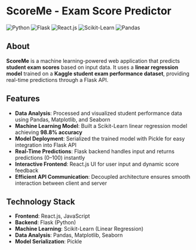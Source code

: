 # ScoreMe - Exam Score Predictor

![Python](https://img.shields.io/badge/Python-3776AB?logo=python&logoColor=white&style=for-the-badge)
![Flask](https://img.shields.io/badge/Flask-000000?logo=flask&logoColor=white&style=for-the-badge)
![React.js](https://img.shields.io/badge/React.js-61DAFB?logo=react&logoColor=white&style=for-the-badge)
![Scikit-Learn](https://img.shields.io/badge/Scikit--Learn-F7931E?logo=scikit-learn&logoColor=white&style=for-the-badge)
![Pandas](https://img.shields.io/badge/Pandas-150458?logo=pandas&logoColor=white&style=for-the-badge)

## About

**ScoreMe** is a machine learning-powered web application that predicts **student exam scores** based on input data. It uses a **linear regression model** trained on a **Kaggle student exam performance dataset**, providing real-time predictions through a Flask API.

## Features

- **Data Analysis**: Processed and visualized student performance data using Pandas, Matplotlib, and Seaborn  
- **Machine Learning Model**: Built a Scikit-Learn linear regression model achieving **98.8% accuracy**  
- **Model Deployment**: Serialized the trained model with Pickle for easy integration into Flask API  
- **Real-Time Predictions**: Flask backend handles input and returns predictions (0–100) instantly  
- **Interactive Frontend**: React.js UI for user input and dynamic score feedback  
- **Efficient API Communication**: Decoupled architecture ensures smooth interaction between client and server

## Technology Stack

- **Frontend**: React.js, JavaScript  
- **Backend**: Flask (Python)  
- **Machine Learning**: Scikit-Learn (Linear Regression)  
- **Data Analysis**: Pandas, Matplotlib, Seaborn  
- **Model Serialization**: Pickle
